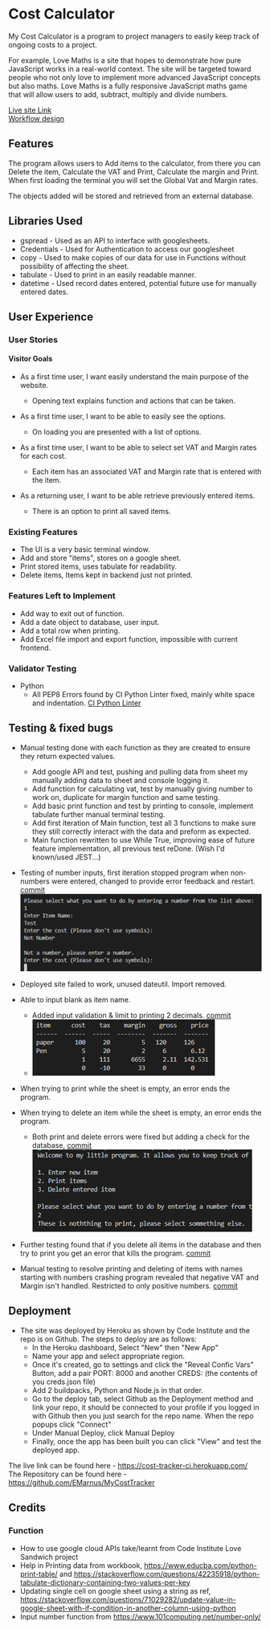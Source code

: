 # Cost Calculator

My Cost Calculator is a program to project managers to easily keep track of ongoing costs to a project.

For example, Love Maths is a site that hopes to demonstrate how pure JavaScript works in a real-world context. The site will be targeted toward people who not only love to implement more advanced JavaScript concepts but also maths. Love Maths is a fully responsive JavaScript maths game that will allow users to add, subtract, multiply and divide numbers. 

[Live site Link](https://cost-tracker-ci.herokuapp.com/)  
[Workflow design](https://lucid.app/documents/embedded/e756fa59-d122-44f1-85af-31b39b35ce3f?invitationId=inv_7a6ed2b7-b615-4b97-ba5c-a47263def9a8#)

## Features 

The program allows users to Add items to the calculator, from there you can Delete the item, Calculate the VAT and Print, Calculate the margin and Print. When first loading the terminal you will set the Global Vat and Margin rates.

The objects added will be stored and retrieved from an external database.

## Libraries Used
- gspread - Used as an API to interface with googlesheets.
- Credentials - Used for Authentication to access our googlesheet
- copy - Used to make copies of our data for use in Functions without possibility of affecting the sheet.
- tabulate - Used to print in an easily readable manner.
- datetime - Used record dates entered, potential future use for manually entered dates.

## User Experience
### User Stories
#### Visitor Goals
- As a first time user, I want easily understand the main purpose of the website.
  - Opening text explains function and actions that can be taken.  

- As a first time user, I want to be able to easily see the options.
  - On loading you are presented with a list of options.  

- As a first time user, I want to be able to select set VAT and Margin rates for each cost.
  - Each item has an associated VAT and Margin rate that is entered with the item.  

- As a returning user, I want to be able retrieve previously entered items.
  - There is an option to print all saved items.  


### Existing Features

  - The UI is a very basic terminal window.
  - Add and store "items", stores on a google sheet.
  - Print stored items, uses tabulate for readability.
  - Delete items, Items kept in backend just not printed.


### Features Left to Implement

- Add way to exit out of function.
- Add a date object to database, user input.
- Add a total row when printing.
- Add Excel file import and export function, impossible with current frontend.

### Validator Testing 

- Python
    - All PEP8 Errors found by CI Python Linter fixed, mainly white space and indentation. [CI Python Linter](https://pep8ci.herokuapp.com/) 


## Testing & fixed bugs

- Manual testing done with each function as they are created to ensure they return expected values.
    - Add google API and test, pushing and pulling data from sheet my manually adding data to sheet and console logging it.
    - Add function for calculating vat, test by manually giving number to work on, duplicate for margin function and same testing.
    - Add basic print function and test by printing to console, implement tabulate further manual terminal testing.
    - Add first iteration of Main function, test all 3 functions to make sure they still correctly interact with the data and preform as expected.
    - Main function rewritten to use While True, improving ease of future feature implementation, all previous test reDone. (Wish I'd known/used JEST...)  

- Testing of number inputs, first iteration stopped program when non-numbers were entered, changed to provide error feedback and restart. [commit](https://github.com/EMarnus/MyCostTracker/commit/c955305574d933fbe153e421d33e1559583ccbea)  
  ![None int when expected](./images/noneinthandling.PNG)
- Deployed site failed to work, unused dateutil. Import removed.
- Able to input blank as item name. 
  - Added input validation & limit to printing 2 decimals. [commit](https://github.com/EMarnus/MyCostTracker/commit/0867a14ea5412b8e253080d62c9ba473ca6902f8) 
  - ![Print Error](./images/printError.PNG)    
  
- When trying to print while the sheet is empty, an error ends the program.
- When trying to delete an item while the sheet is empty, an error ends the program.
    - Both print and delete errors were fixed but adding a check for the database, [commit](https://github.com/EMarnus/MyCostTracker/commit/6ccd38bc8930f48c721aae8824aa7ee4614c9358)  
    ![Empty Database Handling](./images/Empty%20database%20handling.PNG)

- Further testing found that if you delete all items in the database and then try to print you get an error that kills the program. [commit](https://github.com/EMarnus/MyCostTracker/commit/91d267dea2c23a47f4338f246ec7353aba2669cf?diff=split)

- Manual testing to resolve printing and deleting of items with names starting with numbers crashing program revealed that negative VAT and Margin isn't handled. Restricted to only positive numbers. [commit](https://github.com/EMarnus/MyCostTracker/commit/930af21dba755b37cbfd172392c97a8cffead061)


## Deployment

- The site was deployed by Heroku as shown by Code Institute and the repo is on Github. The steps to deploy are as follows: 
  - In the Heroku dashboard, Select "New" then "New App" 
  - Name your app and select appropriate region.
  - Once it's created, go to settings and click the "Reveal Confic Vars" Button, add a pair PORT: 8000 and another CREDS: (the contents of you creds.json file)
  - Add 2 buildpacks, Python and Node.js in that order.
  - Go to the deploy tab, select Github as the Deployment method and link your repo, it should be connected to your profile if you logged in with Github then you just search for the repo name. When the repo popups click "Connect"
  - Under Manual Deploy, click Manual Deploy
  - Finally, once the app has been built you can click "View" and test the deployed app.

The live link can be found here - https://cost-tracker-ci.herokuapp.com/  
The Repository can be found here - https://github.com/EMarnus/MyCostTracker


## Credits 

### Function

- How to use google cloud APIs take/learnt from Code Institute Love Sandwich project
- Help in Printing data from workbook, https://www.educba.com/python-print-table/ and https://stackoverflow.com/questions/42235918/python-tabulate-dictionary-containing-two-values-per-key
- Updating single cell on google sheet using a string as ref, https://stackoverflow.com/questions/71029282/update-value-in-google-sheet-with-if-condition-in-another-column-using-python
- Input number function from https://www.101computing.net/number-only/